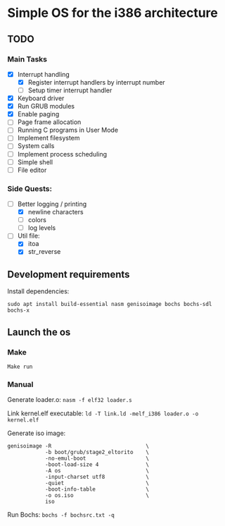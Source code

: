 # Simple OS for the i386 architecture

## TODO

### Main Tasks

- [x] Interrupt handling
  + [x] Register interrupt handlers by interrupt number
  + [ ] Setup timer interrupt handler
- [x] Keyboard driver
- [x] Run GRUB modules
- [x] Enable paging
- [ ] Page frame allocation
- [ ] Running C programs in User Mode
- [ ] Implement filesystem
- [ ] System calls
- [ ] Implement process scheduling
- [ ] Simple shell
- [ ] File editor

### Side Quests:
- [ ] Better logging / printing
  + [x] newline characters
  + [ ] colors
  + [ ] log levels
- [ ] Util file:
  + [x] itoa
  + [x] str_reverse

## Development requirements

Install dependencies:

```
sudo apt install build-essential nasm genisoimage bochs bochs-sdl bochs-x
```

## Launch the os

### Make

```
Make run
```

### Manual

Generate loader.o: `nasm -f elf32 loader.s`

Link kernel.elf executable: `ld -T link.ld -melf_i386 loader.o -o kernel.elf`

Generate iso image:
```
genisoimage -R                              \
            -b boot/grub/stage2_eltorito    \
            -no-emul-boot                   \
            -boot-load-size 4               \
            -A os                           \
            -input-charset utf8             \
            -quiet                          \
            -boot-info-table                \
            -o os.iso                       \
            iso
```

Run Bochs: `bochs -f bochsrc.txt -q`
